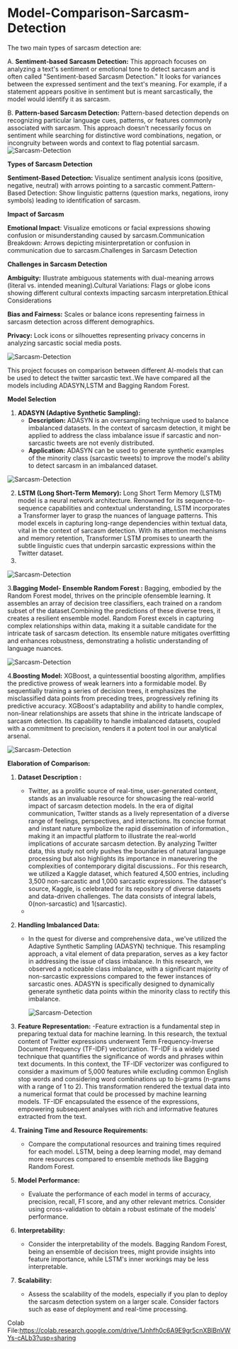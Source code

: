 # Model-Comparison-Sarcasm-Detection
The two main types of sarcasm detection are:

A. **Sentiment-based Sarcasm Detection:** This approach focuses on analyzing a text's sentiment or emotional tone to detect sarcasm and is often called "Sentiment-based Sarcasm Detection." It looks for variances between the expressed sentiment and the text's meaning. For example, if a statement appears positive in sentiment but is meant sarcastically, the model would identify it as sarcasm.

B. **Pattern-based Sarcasm Detection:** Pattern-based detection depends on recognizing particular language cues, patterns, or features commonly associated with sarcasm. This approach doesn't necessarily focus on sentiment while searching for distinctive word combinations, negation, or incongruity between words and context to flag potential sarcasm.
![Sarcasm-Detection](Images/1.png)

**Types of Sarcasm Detection**

**Sentiment-Based Detection:** Visualize sentiment analysis icons (positive, negative, neutral) with arrows pointing to a sarcastic comment.Pattern-Based Detection: Show linguistic patterns (question marks, negations, irony symbols) leading to identification of sarcasm.

**Impact of Sarcasm**

**Emotional Impact**: Visualize emoticons or facial expressions showing confusion or misunderstanding caused by sarcasm.Communication Breakdown: Arrows depicting misinterpretation or confusion in communication due to sarcasm.Challenges in Sarcasm Detection

**Challenges in Sarcasm Detection**

**Ambiguity:** Illustrate ambiguous statements with dual-meaning arrows (literal vs. intended meaning).Cultural Variations: Flags or globe icons showing different cultural contexts impacting sarcasm interpretation.Ethical Considerations

**Bias and Fairness:** Scales or balance icons representing fairness in sarcasm detection across different demographics.

**Privacy:** Lock icons or silhouettes representing privacy concerns in analyzing sarcastic social media posts.

![Sarcasm-Detection](Images/2.png)



This project focuses on comparison between different AI-models that can be used to detect the twitter sarcastic text..We have compared all the models including ADASYN,LSTM and Bagging Random Forest.

**Model Selection**

1. **ADASYN (Adaptive Synthetic Sampling):**
   - **Description:** ADASYN is an oversampling technique used to balance imbalanced datasets. In the context of sarcasm detection, it might be applied to address the class imbalance issue if sarcastic and non-sarcastic tweets are not evenly distributed.
   - **Application:** ADASYN can be used to generate synthetic examples of the minority class (sarcastic tweets) to improve the model's ability to detect sarcasm in an imbalanced dataset.

![Sarcasm-Detection](Images/4.png)

2. **LSTM (Long Short-Term Memory):** Long Short Term Memory (LSTM) model is a neural network architecture. Renowned for its sequence-to-sequence capabilities and contextual understanding, LSTM incorporates a Transformer layer to grasp the nuances of language patterns. This model excels in capturing long-range dependencies within textual data, vital in the context of sarcasm detection. With its attention mechanisms and memory retention, Transformer LSTM promises to unearth the subtle linguistic cues that underpin sarcastic expressions within the Twitter dataset.
3. 
![Sarcasm-Detection](Images/7.png)


3.**Bagging Model- Ensemble Random Forest :** Bagging, embodied by the Random Forest model, thrives on the principle ofensemble learning. It assembles an array of decision tree classifiers, each trained on a random subset of the dataset.Combining the predictions of these diverse trees, it creates a resilient ensemble model. Random Forest excels in capturing complex relationships within data, making it a suitable candidate for the intricate task of sarcasm detection. Its ensemble nature mitigates overfitting and enhances robustness, demonstrating a holistic understanding of language nuances.

![Sarcasm-Detection](Images/5.png)

4.**Boosting Model:** XGBoost, a quintessential boosting algorithm, amplifies the predictive prowess of weak learners into a formidable model. By sequentially training a series of decision trees, it emphasizes the misclassified data points from preceding trees, progressively refining its predictive accuracy. XGBoost's adaptability and ability to handle complex, non-linear relationships are assets that shine in the intricate landscape of sarcasm detection. Its capability to handle imbalanced datasets, coupled with a commitment to precision, renders it a potent tool in our analytical arsenal.

![Sarcasm-Detection](Images/6.png)

**Elaboration of Comparison:**

1. **Dataset Description :**
   - Twitter, as a prolific source of real-time, user-generated content, stands as an invaluable resource for showcasing the real-world impact of sarcasm detection models. In the era of digital communication, Twitter stands as a lively representation of a diverse range of feelings, perspectives, and interactions. Its concise format and instant nature symbolize the rapid dissemination of information., making it an impactful platform to illustrate the real-world implications of accurate sarcasm detection. By analyzing Twitter data, this study not only pushes the boundaries of natural language processing but also highlights its importance in maneuvering the complexities of contemporary digital discussions.. For this research, we utilized a Kaggle dataset, which featured 4,500 entries, including 3,500 non-sarcastic and 1,000 sarcastic expressions. The dataset's source, Kaggle, is celebrated for its repository of diverse datasets and data-driven challenges. The data consists of integral labels, 0(non-sarcastic) and 1(sarcastic).
   - 
2. **Handling Imbalanced Data:**
   - In the quest for diverse and comprehensive data., we've utilized the Adaptive Synthetic Sampling (ADASYN) technique. This resampling approach, a vital element of data preparation, serves as a key factor in addressing the issue of class imbalance. In this research, we observed a noticeable class imbalance, with a significant majority of non-sarcastic expressions compared to the fewer instances of sarcastic ones. ADASYN is specifically designed to dynamically generate synthetic data points within
the minority class to rectify this imbalance.


     ![Sarcasm-Detection](Images/3.png)

3. **Feature Representation:**
   -Feature extraction is a fundamental step in preparing textual data for machine learning. In this research, the textual content of Twitter expressions underwent Term Frequency-Inverse Document Frequency (TF-IDF) vectorization. TF-IDF is a widely used technique that quantifies the significance of words and phrases within text documents. In this context, the TF-IDF vectorizer was configured to consider a maximum of 5,000 features while excluding common English stop words and considering word combinations up to bi-grams (n-grams with a range of 1 to 2). This transformation rendered the textual data into a numerical format that could be processed by machine learning models. TF-IDF encapsulated the essence of the expressions, empowering subsequent analyses with rich and informative features extracted from the text.


4. **Training Time and Resource Requirements:**
   - Compare the computational resources and training times required for each model. LSTM, being a deep learning model, may demand more resources compared to ensemble methods like Bagging Random Forest.

5. **Model Performance:**
   - Evaluate the performance of each model in terms of accuracy, precision, recall, F1 score, and any other relevant metrics. Consider using cross-validation to obtain a robust estimate of the models' performance.

6. **Interpretability:**
   - Consider the interpretability of the models. Bagging Random Forest, being an ensemble of decision trees, might provide insights into feature importance, while LSTM's inner workings may be less interpretable.

7. **Scalability:**
   - Assess the scalability of the models, especially if you plan to deploy the sarcasm detection system on a larger scale. Consider factors such as ease of deployment and real-time processing.

Colab File:https://colab.research.google.com/drive/1Jnhfh0c6A9E9gr5cnXBlBnVWYs-cALb3?usp=sharing
